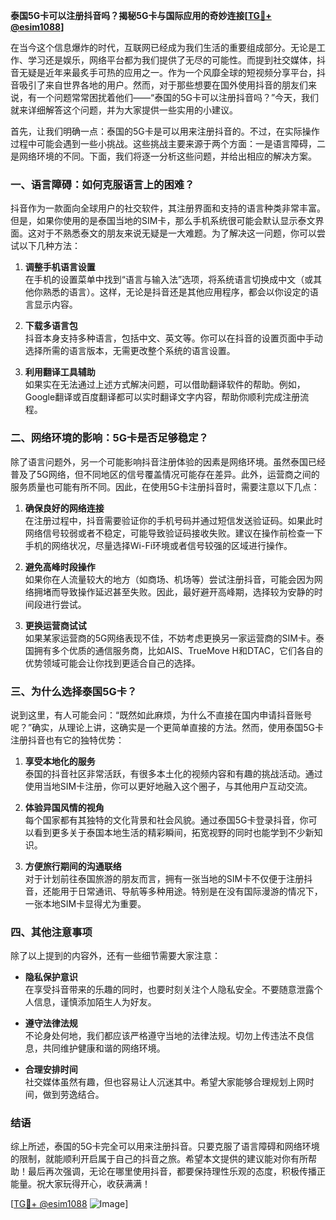 **泰国5G卡可以注册抖音吗？揭秘5G卡与国际应用的奇妙连接[[TG💪+ @esim1088](https://t.me/s/esim1088)]**

在当今这个信息爆炸的时代，互联网已经成为我们生活的重要组成部分。无论是工作、学习还是娱乐，网络平台都为我们提供了无尽的可能性。而提到社交媒体，抖音无疑是近年来最炙手可热的应用之一。作为一个风靡全球的短视频分享平台，抖音吸引了来自世界各地的用户。然而，对于那些想要在国外使用抖音的朋友们来说，有一个问题常常困扰着他们——“泰国的5G卡可以注册抖音吗？”今天，我们就来详细解答这个问题，并为大家提供一些实用的小建议。

首先，让我们明确一点：泰国的5G卡是可以用来注册抖音的。不过，在实际操作过程中可能会遇到一些小挑战。这些挑战主要来源于两个方面：一是语言障碍，二是网络环境的不同。下面，我们将逐一分析这些问题，并给出相应的解决方案。

### 一、语言障碍：如何克服语言上的困难？

抖音作为一款面向全球用户的社交软件，其注册界面和支持的语言种类非常丰富。但是，如果你使用的是泰国当地的SIM卡，那么手机系统很可能会默认显示泰文界面。这对于不熟悉泰文的朋友来说无疑是一大难题。为了解决这一问题，你可以尝试以下几种方法：

1. **调整手机语言设置**  
   在手机的设置菜单中找到“语言与输入法”选项，将系统语言切换成中文（或其他你熟悉的语言）。这样，无论是抖音还是其他应用程序，都会以你设定的语言显示内容。

2. **下载多语言包**  
   抖音本身支持多种语言，包括中文、英文等。你可以在抖音的设置页面中手动选择所需的语言版本，无需更改整个系统的语言设置。

3. **利用翻译工具辅助**  
   如果实在无法通过上述方式解决问题，可以借助翻译软件的帮助。例如，Google翻译或百度翻译都可以实时翻译文字内容，帮助你顺利完成注册流程。

### 二、网络环境的影响：5G卡是否足够稳定？

除了语言问题外，另一个可能影响抖音注册体验的因素是网络环境。虽然泰国已经普及了5G网络，但不同地区的信号覆盖情况可能存在差异。此外，运营商之间的服务质量也可能有所不同。因此，在使用5G卡注册抖音时，需要注意以下几点：

1. **确保良好的网络连接**  
   在注册过程中，抖音需要验证你的手机号码并通过短信发送验证码。如果此时网络信号较弱或者不稳定，可能导致验证码接收失败。建议在操作前检查一下手机的网络状况，尽量选择Wi-Fi环境或者信号较强的区域进行操作。

2. **避免高峰时段操作**  
   如果你在人流量较大的地方（如商场、机场等）尝试注册抖音，可能会因为网络拥堵而导致操作延迟甚至失败。因此，最好避开高峰期，选择较为安静的时间段进行尝试。

3. **更换运营商试试**  
   如果某家运营商的5G网络表现不佳，不妨考虑更换另一家运营商的SIM卡。泰国拥有多个优质的通信服务商，比如AIS、TrueMove H和DTAC，它们各自的优势领域可能会让你找到更适合自己的选择。

### 三、为什么选择泰国5G卡？

说到这里，有人可能会问：“既然如此麻烦，为什么不直接在国内申请抖音账号呢？”确实，从理论上讲，这确实是一个更简单直接的方法。然而，使用泰国5G卡注册抖音也有它的独特优势：

1. **享受本地化的服务**  
   泰国的抖音社区非常活跃，有很多本土化的视频内容和有趣的挑战活动。通过使用当地SIM卡注册，你可以更好地融入这个圈子，与其他用户互动交流。

2. **体验异国风情的视角**  
   每个国家都有其独特的文化背景和社会风貌。通过泰国5G卡登录抖音，你可以看到更多关于泰国本地生活的精彩瞬间，拓宽视野的同时也能学到不少新知识。

3. **方便旅行期间的沟通联络**  
   对于计划前往泰国旅游的朋友而言，拥有一张当地的SIM卡不仅便于注册抖音，还能用于日常通讯、导航等多种用途。特别是在没有国际漫游的情况下，一张本地SIM卡显得尤为重要。

### 四、其他注意事项

除了以上提到的内容外，还有一些细节需要大家注意：

- **隐私保护意识**  
  在享受抖音带来的乐趣的同时，也要时刻关注个人隐私安全。不要随意泄露个人信息，谨慎添加陌生人为好友。

- **遵守法律法规**  
  不论身处何地，我们都应该严格遵守当地的法律法规。切勿上传违法不良信息，共同维护健康和谐的网络环境。

- **合理安排时间**  
  社交媒体虽然有趣，但也容易让人沉迷其中。希望大家能够合理规划上网时间，做到劳逸结合。

### 结语

综上所述，泰国的5G卡完全可以用来注册抖音。只要克服了语言障碍和网络环境的限制，就能顺利开启属于自己的抖音之旅。希望本文提供的建议能对你有所帮助！最后再次强调，无论在哪里使用抖音，都要保持理性乐观的态度，积极传播正能量。祝大家玩得开心，收获满满！

[[TG💪+ @esim1088](https://t.me/s/esim1088) ![Image](https://i.postimg.cc/4NQfJmqS/Snipaste-2025-05-13-00-14-12.png)]